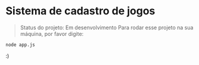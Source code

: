 # Sistema de cadastro de jogos
> Status do projeto: Em desenvolvimento
 Para rodar esse projeto na sua máquina, por favor digite:
 ```
 node app.js
 ```
:)